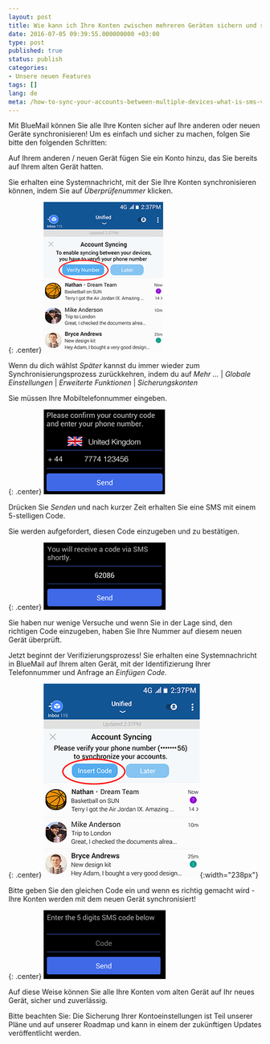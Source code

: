 ```yaml
---
layout: post
title: Wie kann ich Ihre Konten zwischen mehreren Geräten sichern und synchronisieren? Was ist SMS Überprüfung?
date: 2016-07-05 09:39:55.000000000 +03:00
type: post
published: true
status: publish
categories:
- Unsere neuen Features
tags: []
lang: de
meta: /how-to-sync-your-accounts-between-multiple-devices-what-is-sms-verification/
---
```


Mit BlueMail können Sie alle Ihre Konten sicher auf Ihre anderen oder neuen Geräte synchronisieren! Um es einfach und sicher zu machen, folgen Sie bitte den folgenden Schritten:

Auf Ihrem anderen / neuen Gerät fügen Sie ein Konto hinzu, das Sie bereits auf Ihrem alten Gerät hatten.

Sie erhalten eine Systemnachricht, mit der Sie Ihre Konten synchronisieren können, indem Sie auf *Überprüfenummer* klicken.

{: .center}
![Thumb1](/assets/1_thumb-1.png)

Wenn du dich wählst *Später* kannst du immer wieder zum Synchronisierungsprozess zurückkehren, indem du auf *Mehr ...* \| *Globale Einstellungen* \| *Erweiterte Funktionen* \| *Sicherungskonten*

Sie müssen Ihre Mobiltelefonnummer eingeben.

{: .center}
![SMS](/assets/2_thumb.png)

Drücken Sie *Senden* und nach kurzer Zeit erhalten Sie eine SMS mit einem 5-stelligen Code.

Sie werden aufgefordert, diesen Code einzugeben und zu bestätigen.

{: .center}
![SMS2](/assets/3.png)

Sie haben nur wenige Versuche und wenn Sie in der Lage sind, den richtigen Code einzugeben, haben Sie Ihre Nummer auf diesem neuen Gerät überprüft.

Jetzt beginnt der Verifizierungsprozess! Sie erhalten eine Systemnachricht in BlueMail auf Ihrem alten Gerät, mit der Identifizierung Ihrer Telefonnummer und Anfrage an *Einfügen Code*.

{: .center}
![Verification](/assets/4-1-2.png){:width="238px"}

Bitte geben Sie den gleichen Code ein und wenn es richtig gemacht wird - Ihre Konten werden mit dem neuen Gerät synchronisiert!

{: .center}
![Verification2](/assets/5.png)

Auf diese Weise können Sie alle Ihre Konten vom alten Gerät auf Ihr neues Gerät, sicher und zuverlässig.

Bitte beachten Sie: Die Sicherung Ihrer Kontoeinstellungen ist Teil unserer Pläne und auf unserer Roadmap und kann in einem der zukünftigen Updates veröffentlicht werden.
